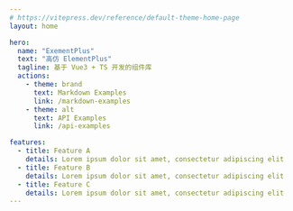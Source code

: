 ```yaml
---
# https://vitepress.dev/reference/default-theme-home-page
layout: home

hero:
  name: "ExementPlus"
  text: "高仿 ElementPlus"
  tagline: 基于 Vue3 + TS 开发的组件库
  actions:
    - theme: brand
      text: Markdown Examples
      link: /markdown-examples
    - theme: alt
      text: API Examples
      link: /api-examples

features:
  - title: Feature A
    details: Lorem ipsum dolor sit amet, consectetur adipiscing elit
  - title: Feature B
    details: Lorem ipsum dolor sit amet, consectetur adipiscing elit
  - title: Feature C
    details: Lorem ipsum dolor sit amet, consectetur adipiscing elit
---
```

